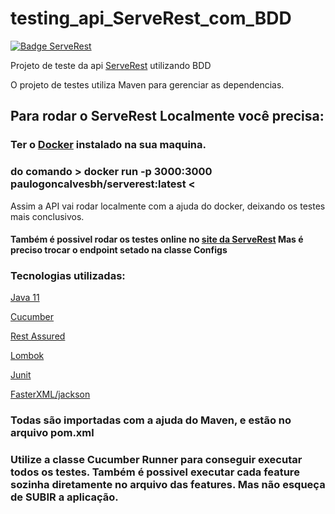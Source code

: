# testing_api_ServeRest_com_BDD

[![Badge ServeRest](https://img.shields.io/badge/API-ServeRest-green)](https://github.com/ServeRest/ServeRest/)

Projeto de teste da api <a href="https://github.com/ServeRest/ServeRest">ServeRest</a> utilizando BDD

O projeto de testes utiliza Maven para gerenciar as dependencias.

<h2>Para rodar o ServeRest Localmente você precisa:
<h3>Ter o <a href="https://www.docker.com/">Docker</a> instalado na sua maquina.</h3>
<h3>do comando > docker run -p 3000:3000 paulogoncalvesbh/serverest:latest < </h3>
<p>Assim a API vai rodar localmente com a ajuda do docker, deixando os testes mais conclusivos.</p>
<h4>Também é possivel rodar os testes online no <a href="https://serverest.dev/">site da ServeRest</a> Mas é preciso trocar o endpoint setado na classe Configs</h4>

<h3>Tecnologias utilizadas:</h3>
<p><a href="https://www.oracle.com/br/java/technologies/javase-jdk11-downloads.html">Java 11</a></p>
<p><a href="https://cucumber.io/docs/installation/java/">Cucumber</a></p>
<p><a href="https://github.com/rest-assured/rest-assured/wiki/GettingStarted">Rest Assured</a></p>
<p><a href="https://projectlombok.org/">Lombok</a></p>
<p><a href="https://junit.org/junit4/">Junit</a></p>
<p><a href="https://github.com/FasterXML/jackson">FasterXML/jackson</a></p>
<h3>Todas são importadas com a ajuda do Maven, e estão no arquivo pom.xml</h3>

<h3>Utilize a classe Cucumber Runner para conseguir executar todos os testes.
Também é possivel executar cada feature sozinha diretamente no arquivo das features.
Mas não esqueça de SUBIR a aplicação.<h3>
  
  

